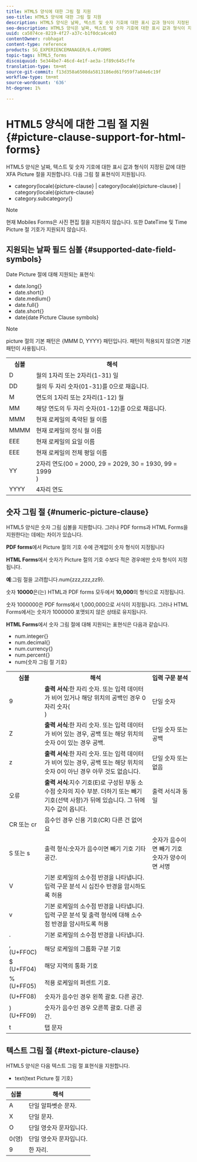 ```yaml
---
title: HTML5 양식에 대한 그림 절 지원
seo-title: HTML5 양식에 대한 그림 절 지원
description: HTML5 양식은 날짜, 텍스트 및 숫자 기호에 대한 표시 값과 형식이 지정된 값에 대한 XFA Picture 절을 지원합니다.
seo-description: HTML5 양식은 날짜, 텍스트 및 숫자 기호에 대한 표시 값과 형식이 지정된 값에 대한 XFA Picture 절을 지원합니다.
uuid: ca5074ce-8219-4f27-a37c-b1f0dca4ce03
contentOwner: robhagat
content-type: reference
products: SG_EXPERIENCEMANAGER/6.4/FORMS
topic-tags: hTML5_forms
discoiquuid: 5e344be7-46cd-4e1f-ae3a-1f89c645cffe
translation-type: tm+mt
source-git-commit: f13d358a6508da5813186ed61f959f7a84e6c19f
workflow-type: tm+mt
source-wordcount: '636'
ht-degree: 1%

---
```



# HTML5 양식에 대한 그림 절 지원 {#picture-clause-support-for-html-forms}

HTML5 양식은 날짜, 텍스트 및 숫자 기호에 대한 표시 값과 형식이 지정된 값에 대한 XFA Picture 절을 지원합니다. 다음 그림 절 표현식이 지원됩니다.

* category(locale){picture-clause} | category(locale){picture-clause} | category(locale){picture-clause}
* category.subcategory{}

>[!NOTE]
>
>현재 Mobiles Forms은 사진 편집 절을 지원하지 않습니다. 또한 DateTime 및 Time Picture 절 기호가 지원되지 않습니다.

## 지원되는 날짜 필드 심볼 {#supported-date-field-symbols}

Date Picture 절에 대해 지원되는 표현식:

* date.long{}
* date.short{}
* date.medium{}
* date.full{}
* date.short{}
* date{date Picture Clause symbols}

>[!NOTE]
>
>picture 절의 기본 패턴은 {MMM D, YYYY} 패턴입니다. 패턴이 적용되지 않으면 기본 패턴이 사용됩니다.

<table> 
 <tbody>
  <tr>
   <th><strong>심볼</strong></th> 
   <th>해석</th> 
  </tr>
  <tr>
   <td>D</td> 
   <td>월의 1자리 또는 2자리(1-31) 일</td> 
  </tr>
  <tr>
   <td>DD</td> 
   <td>월의 두 자리 숫자(01-31)를 0으로 채웁니다.<br /> </td> 
  </tr>
  <tr>
   <td>M</td> 
   <td>연도의 1자리 또는 2자리(1-12) 월<br /> </td> 
  </tr>
  <tr>
   <td>MM</td> 
   <td>해당 연도의 두 자리 숫자(01-12)를 0으로 채웁니다.<br /> </td> 
  </tr>
  <tr>
   <td>MMM</td> 
   <td>현재 로케일의 축약된 월 이름<br /> </td> 
  </tr>
  <tr>
   <td>MMMM</td> 
   <td>현재 로케일의 정식 월 이름<br /> </td> 
  </tr>
  <tr>
   <td>EEE</td> 
   <td>현재 로케일의 요일 이름<br /> </td> 
  </tr>
  <tr>
   <td>EEE</td> 
   <td>현재 로케일의 전체 평일 이름<br /> </td> 
  </tr>
  <tr>
   <td>YY</td> 
   <td>2자리 연도(00 = 2000, 29 = 2029, 30 = 1930, 99 = 1999<br />) </td> 
  </tr>
  <tr>
   <td>YYYY</td> 
   <td>4자리 연도<br /> </td> 
  </tr>
 </tbody>
</table>

## 숫자 그림 절 {#numeric-picture-clause}

HTML5 양식은 숫자 그림 심볼을 지원합니다. 그러나 PDF forms과 HTML Forms을 지원한다는 데에는 차이가 있습니다.

**PDF forms**&#x200B;에서 Picture 절의 기호 수에 관계없이 숫자 형식이 지정됩니다

**HTML Forms**&#x200B;에서 숫자가 Picture 절의 기호 수보다 적은 경우에만 숫자 형식이 지정됩니다.

**예**:그림 절을 고려합니다.num{zzz,zzz,zz9}.

숫자 **10000**&#x200B;은(는) HTML과 PDF forms 모두에서 **10,000**&#x200B;의 형식으로 지정됩니다.

숫자 1000000은 PDF forms에서 1,000,000으로 서식이 지정됩니다. 그러나 HTML Forms에서는 숫자가 1000000 포맷되지 않은 상태로 유지됩니다.

**HTML Forms**&#x200B;에서 숫자 그림 절에 대해 지원되는 표현식은 다음과 같습니다.

* num.integer{}
* num.decimal{}
* num.currency{}
* num.percent{}
* num{숫자 그림 절 기호}

<table> 
 <tbody>
  <tr>
   <th><strong>심볼</strong></th> 
   <th><strong>해석</strong></th> 
   <th>입력 구문 분석</th> 
  </tr>
  <tr>
   <td>9</td> 
   <td><strong>출력 서식</strong>:한 자리 숫자. 또는 입력 데이터가 비어 있거나 해당 위치의 공백인 경우 0자리 숫자(<br />) </td> 
   <td>단일 숫자</td> 
  </tr>
  <tr>
   <td>Z</td> 
   <td><strong>출력 서식</strong>:한 자리 숫자. 또는 입력 데이터가 비어 있는 경우, 공백 또는 해당 위치의 숫자 0이 있는 경우 공백.<br /> </td> 
   <td>단일 숫자 또는 공백</td> 
  </tr>
  <tr>
   <td>z</td> 
   <td><strong>출력 서식</strong>:한 자리 숫자. 또는 입력 데이터가 비어 있는 경우, 공백 또는 해당 위치의 숫자 0이 아닌 경우 아무 것도 없습니다.<br /> </td> 
   <td>단일 숫자 또는 없음</td> 
  </tr>
  <tr>
   <td>오류</td> 
   <td><strong>출력 서식</strong>:지수 기호(E)로 구성된 부동 소수점 숫자의 지수 부분. 더하기 또는 빼기 기호(선택 사항)가 뒤에 있습니다. 그 뒤에 지수 값이 옵니다.<br /> </td> 
   <td>출력 서식과 동일</td> 
  </tr>
  <tr>
   <td>CR 또는 cr<br /> </td> 
   <td>음수인 경우 신용 기호(CR) 다른 건 없어요</td> 
   <td><br type="_moz" /> </td> 
  </tr>
  <tr>
   <td>S 또는 s<br /> </td> 
   <td>출력 형식:숫자가 음수이면 빼기 기호 기타 공간.<br /> </td> 
   <td>숫자가 음수이면 빼기 기호 숫자가 양수이면 서명</td> 
  </tr>
  <tr>
   <td>V</td> 
   <td>기본 로케일의 소수점 반경을 나타냅니다. 입력 구문 분석 시 십진수 반경을 암시하도록 허용</td> 
   <td><br type="_moz" /> </td> 
  </tr>
  <tr>
   <td>v</td> 
   <td>기본 로케일의 소수점 반경을 나타냅니다. 입력 구문 분석 및 출력 형식에 대해 소수점 반경을 암시하도록 허용</td> 
   <td><br type="_moz" /> </td> 
  </tr>
  <tr>
   <td>.</td> 
   <td>기본 로케일의 소수점 반경을 나타냅니다.</td> 
   <td><br type="_moz" /> </td> 
  </tr>
  <tr>
   <td>, (U+FF0C)</td> 
   <td>해당 로케일의 그룹화 구분 기호</td> 
   <td><br type="_moz" /> </td> 
  </tr>
  <tr>
   <td>$ (U+FF04)</td> 
   <td>해당 지역의 통화 기호</td> 
   <td><br type="_moz" /> </td> 
  </tr>
  <tr>
   <td>% (U+FF05)</td> 
   <td>적용 로케일의 퍼센트 기호.</td> 
   <td><br type="_moz" /> </td> 
  </tr>
  <tr>
   <td>(U+FF08)</td> 
   <td>숫자가 음수인 경우 왼쪽 괄호. 다른 공간.</td> 
   <td><br type="_moz" /> </td> 
  </tr>
  <tr>
   <td>) (U+FF09)</td> 
   <td>숫자가 음수인 경우 오른쪽 괄호. 다른 공간.</td> 
   <td><br type="_moz" /> </td> 
  </tr>
  <tr>
   <td>t</td> 
   <td>탭 문자</td> 
   <td><br type="_moz" /> </td> 
  </tr>
 </tbody>
</table>

## 텍스트 그림 절 {#text-picture-clause}

HTML5 양식은 다음 텍스트 그림 절 표현식을 지원합니다.

* text{text Picture 절 기호}

| **심볼** | **해석** |
|---|---|
| A | 단일 알파벳순 문자. |
| X | 단일 문자. |
| O | 단일 영숫자 문자입니다. |
| 0(영) | 단일 영숫자 문자입니다. |
| 9 | 한 자리. |

